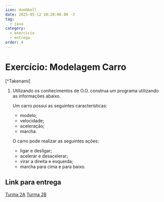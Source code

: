 ```yaml
---
icon: dumbbell
date: 2025-05-12 10:20:00.00 -3
tag:
  - java
category:
  - exercicio
  - entrega
order: 4
---
```


# Exercício: Modelagem Carro

[^Takenami]


1. Utilizando os conhecimentos de O.O. construa um programa utilizando as informações abaixo. 
    
    Um carro possui as seguintes características:
    - modelo;
    - velocidade;
    - aceleração;
    - marcha.

    O carro pode realizar as seguintes ações:
    
    - ligar e desligar;
    - acelerar e desacelerar;
    - virar a direita e esquerda;
    - marcha para cima e para baixo.

## Link para entrega

[Turma 2A](https://classroom.github.com/a/rChzsyL5)
[Turma 2B](https://classroom.github.com/a/K9NdNZsF)

<!-- @include: ../../../includes/bib.md -->
